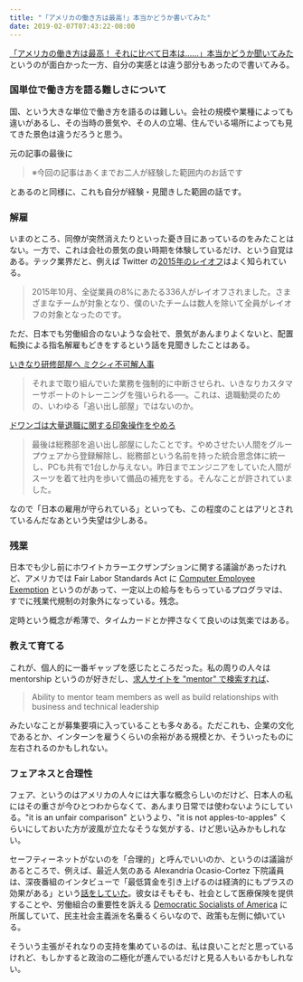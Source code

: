 ```yaml
---
title: "「アメリカの働き方は最高!」本当かどうか書いてみた"
date: 2019-02-07T07:43:22-08:00
---
```


[「アメリカの働き方は最高！ それに比べて日本は……」本当かどうか聞いてみた](https://www.e-aidem.com/ch/jimocoro/entry/syaryou16) というのが面白かった一方、自分の実感とは違う部分もあったので書いてみる。

### 国単位で働き方を語る難しさについて

国、という大きな単位で働き方を語るのは難しい。会社の規模や業種によっても違いがあるし、その当時の景気や、その人の立場、住んでいる場所によっても見てきた景色は違うだろうと思う。

元の記事の最後に

> ※今回の記事はあくまでお二人が経験した範囲内のお話です

とあるのと同様に、これも自分が経験・見聞きした範囲の話です。

### 解雇

いまのところ、同僚が突然消えたりといった憂き目にあっているのをみたことはない。一方で、これは会社の景気の良い時期を体験しているだけ、という自覚はある。テック業界だと、例えば Twitter の[2015年のレイオフ](https://www.lifehacker.jp/2017/02/170219_kazuyuki_kono.html)はよく知られている。

> 2015年10月、全従業員の8%にあたる336人がレイオフされました。さまざまなチームが対象となり、僕のいたチームは数人を除いて全員がレイオフの対象となったのです。

ただ、日本でも労働組合のないような会社で、景気があんまりよくないと、配置転換による指名解雇もどきをするという話を見聞きしたことはある。

[いきなり研修部屋へ ミクシィ不可解人事](https://toyokeizai.net/articles/-/23177?page=2)

> それまで取り組んでいた業務を強制的に中断させられ、いきなりカスタマーサポートのトレーニングを強いられる──。これは、退職勧奨のための、いわゆる「追い出し部屋」ではないのか。

[ドワンゴは大量退職に関する印象操作をやめろ](http://hiroki-uemura.hateblo.jp/entry/2015/09/01/230611)

> 最後は総務部を追い出し部屋にしたことです。やめさせたい人間をグループウェアから登録解除し、総務部という名前を持った統合思念体に統一し、PCも共有で1台しか与えない。昨日までエンジニアをしていた人間がスーツを着て社内を歩いて備品の補充をする。そんなことが許されていました。

なので「日本の雇用が守られている」といっても、この程度のことはアリとされているんだなあという失望は少しある。

### 残業

日本でも少し前にホワイトカラーエクザンプションに関する議論があったけれど、アメリカでは Fair Labor Standards Act に [Computer Employee Exemption](https://www.dol.gov/whd/overtime/fs17e_computer.htm) というのがあって、一定以上の給与をもらっているプログラマは、すでに残業代規制の対象外になっている。残念。

定時という概念が希薄で、タイムカードとか押さなくて良いのは気楽ではある。

### 教えて育てる

これが、個人的に一番ギャップを感じたところだった。私の周りの人々は mentorship というのが好きだし、[求人サイトを "mentor" で検索すれば](https://www.amazon.jobs/en/search?offset=0&result_limit=10&sort=relevant&cities[]=Seattle%2C%20Washington%2C%20USA&distanceType=Mi&radius=24km&latitude=&longitude=&loc_group_id=&loc_query=&base_query=mentor&city=&country=&region=&county=&query_options=&)、

> Ability to mentor team members as well as build relationships with business and technical leadership

みたいなことが募集要項に入っていることも多々ある。ただこれも、企業の文化であるとか、インターンを雇うくらいの余裕がある規模とか、そういったものに左右されるのかもしれない。

### フェアネスと合理性

フェア、というのはアメリカの人々には大事な概念らしいのだけど、日本人の私にはその重さが今ひとつわからなくて、あんまり日常では使わないようにしている。"it is an unfair comparison" というより、"it is not apples-to-apples" くらいにしておいた方が波風が立たなそうな気がする、けど思い込みかもしれない。

セーフティーネットがないのを「合理的」と呼んでいいのか、というのは議論があるところで、例えば、最近人気のある Alexandria Ocasio-Cortez 下院議員は、深夜番組のインタビューで「最低賃金を引き上げるのは経済的にもプラスの効果がある」という[話をしていた](https://youtu.be/dUmIdCClbTE?t=274)。彼女はそもそも、社会として医療保険を提供することや、労働組合の重要性を訴える [Democratic Socialists of America](https://www.dsausa.org) に所属していて、民主社会主義派を名乗るくらいなので、政策も左側に傾いている。

そういう主張がそれなりの支持を集めているのは、私は良いことだと思っているけれど、もしかすると政治の二極化が進んでいるだけと見る人もいるかもしれない。
